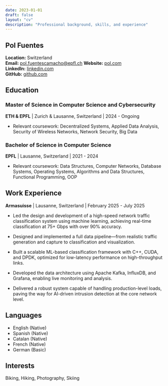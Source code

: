 ```yaml
---
date: 2023-01-01
draft: false
layout: "cv"
description: "Professional background, skills, and experience"
---
```

## Pol Fuentes

**Location:** Switzerland  
**Email:** pol.fuentescamacho@epfl.ch
**Website:** [pol.com](https://spacemercury.github.io)  
**LinkedIn:** [linkedin.com](https://linkedin.com/in/pol-fuentes-camacho)  
**GitHub:** [github.com](https://github.com/spacemercury)

## Education

### Master of Science in Computer Science and Cybersecurity
**ETH & EPFL** | Zurich & Lausanne, Switzerland | 2024 - Ongoing

- Relevant coursework: Decentralized Systems, Applied Data Analysis, Security of Wireless Networks, Network Security, Big Data

### Bachelor of Science in Computer Science
**EPFL** | Lausanne, Switzerland | 2021 - 2024

- Relevant coursework: Data Structures, Computer Networks, Database Systems, Operating Systems, Algorithms and Data Structures, Functional Programming, OOP

## Work Experience

**Armasuisse** | Lausanne, Switzerland | February 2025 - July 2025

- Led the design and development of a high-speed network traffic classification system using machine learning, achieving real-time classification at 75+ Gbps with over 90% accuracy.

- Designed and implemented a full data pipeline—from realistic traffic generation and capture to classification and visualization.

- Built a scalable ML-based classification framework with C++, CUDA, and DPDK, optimized for low-latency performance on high-throughput links.

- Developed the data architecture using Apache Kafka, InfluxDB, and Grafana, enabling live monitoring and analysis.

- Delivered a robust system capable of handling production-level loads, paving the way for AI-driven intrusion detection at the core network level.




## Languages

- English (Native)
- Spanish (Native)
- Catalan (Native)
- French (Native)
- German (Basic)

## Interests

Biking, Hiking, Photography, Skiing